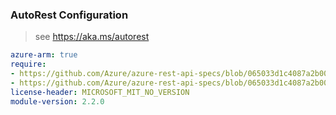 ### AutoRest Configuration

> see https://aka.ms/autorest

``` yaml
azure-arm: true
require:
- https://github.com/Azure/azure-rest-api-specs/blob/065033d1c4087a2b009e71c0b3f0666718354ebd/specification/redis/resource-manager/readme.md
- https://github.com/Azure/azure-rest-api-specs/blob/065033d1c4087a2b009e71c0b3f0666718354ebd/specification/redis/resource-manager/readme.go.md
license-header: MICROSOFT_MIT_NO_VERSION
module-version: 2.2.0
```